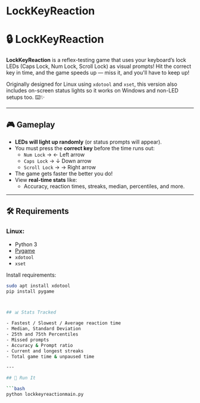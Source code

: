 # LockKeyReaction
# 🔒 LockKeyReaction

**LockKeyReaction** is a reflex-testing game that uses your keyboard’s lock LEDs (Caps Lock, Num Lock, Scroll Lock) as visual prompts! Hit the correct key in time, and the game speeds up — miss it, and you'll have to keep up!

Originally designed for Linux using `xdotool` and `xset`, this version also includes on-screen status lights so it works on Windows and non-LED setups too. ⌨️✨

---

## 🎮 Gameplay

- **LEDs will light up randomly** (or status prompts will appear).
- You must press the **correct key** before the time runs out:
  - `Num Lock` → ← Left arrow
  - `Caps Lock` → ↓ Down arrow
  - `Scroll Lock` → → Right arrow
- The game gets faster the better you do!
- View **real-time stats** like:
  - Accuracy, reaction times, streaks, median, percentiles, and more.

---

## 🛠️ Requirements

### Linux:
- Python 3
- [Pygame](https://www.pygame.org/)
- `xdotool`
- `xset`

Install requirements:

```bash
sudo apt install xdotool
pip install pygame



## 📊 Stats Tracked

- Fastest / Slowest / Average reaction time  
- Median, Standard Deviation  
- 25th and 75th Percentiles  
- Missed prompts  
- Accuracy & Prompt ratio  
- Current and longest streaks  
- Total game time & unpaused time  

---

## 🚀 Run It

```bash
python lockkeyreactionmain.py

